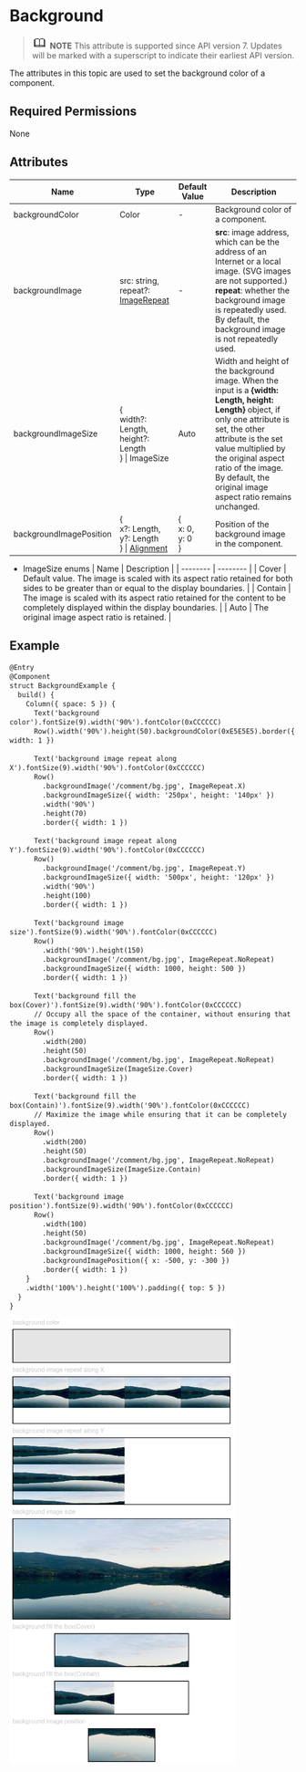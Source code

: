 # Background


> ![icon-note.gif](public_sys-resources/icon-note.gif) **NOTE**
> This attribute is supported since API version 7. Updates will be marked with a superscript to indicate their earliest API version.


The attributes in this topic are used to set the background color of a component.


## Required Permissions

None


## Attributes


| Name | Type | Default Value | Description |
| -------- | -------- | -------- | -------- |
| backgroundColor | Color | - | Background color of a component. |
| backgroundImage | src: string,<br/>repeat?: [ImageRepeat](ts-appendix-enums.md#imagerepeat-enums) | - | **src**: image address, which can be the address of an Internet or a local image. (SVG images are not supported.)<br/>**repeat**: whether the background image is repeatedly used. By default, the background image is not repeatedly used. |
| backgroundImageSize | {<br/>width?: Length,<br/>height?: Length<br/>} \| ImageSize | Auto | Width and height of the background image. When the input is a **{width: Length, height: Length}** object, if only one attribute is set, the other attribute is the set value multiplied by the original aspect ratio of the image. By default, the original image aspect ratio remains unchanged. |
| backgroundImagePosition | {<br/>x?: Length,<br/>y?: Length<br/>} \| [Alignment](ts-appendix-enums.md#alignment-enums) | {<br/>x: 0,<br/>y: 0<br/>} | Position of the background image in the component. |


- ImageSize enums
    | Name | Description | 
  | -------- | -------- |
  | Cover | Default value. The image is scaled with its aspect ratio retained for both sides to be greater than or equal to the display boundaries. | 
  | Contain | The image is scaled with its aspect ratio retained for the content to be completely displayed within the display boundaries. | 
  | Auto | The original image aspect ratio is retained. | 


## Example


```
@Entry
@Component
struct BackgroundExample {
  build() {
    Column({ space: 5 }) {
      Text('background color').fontSize(9).width('90%').fontColor(0xCCCCCC)
      Row().width('90%').height(50).backgroundColor(0xE5E5E5).border({ width: 1 })

      Text('background image repeat along X').fontSize(9).width('90%').fontColor(0xCCCCCC)
      Row()
        .backgroundImage('/comment/bg.jpg', ImageRepeat.X)
        .backgroundImageSize({ width: '250px', height: '140px' })
        .width('90%')
        .height(70)
        .border({ width: 1 })

      Text('background image repeat along Y').fontSize(9).width('90%').fontColor(0xCCCCCC)
      Row()
        .backgroundImage('/comment/bg.jpg', ImageRepeat.Y)
        .backgroundImageSize({ width: '500px', height: '120px' })
        .width('90%')
        .height(100)
        .border({ width: 1 })

      Text('background image size').fontSize(9).width('90%').fontColor(0xCCCCCC)
      Row()
        .width('90%').height(150)
        .backgroundImage('/comment/bg.jpg', ImageRepeat.NoRepeat)
        .backgroundImageSize({ width: 1000, height: 500 })
        .border({ width: 1 })

      Text('background fill the box(Cover)').fontSize(9).width('90%').fontColor(0xCCCCCC)
      // Occupy all the space of the container, without ensuring that the image is completely displayed.
      Row()
        .width(200)
        .height(50)
        .backgroundImage('/comment/bg.jpg', ImageRepeat.NoRepeat)
        .backgroundImageSize(ImageSize.Cover)
        .border({ width: 1 })

      Text('background fill the box(Contain)').fontSize(9).width('90%').fontColor(0xCCCCCC)
      // Maximize the image while ensuring that it can be completely displayed.
      Row()
        .width(200)
        .height(50)
        .backgroundImage('/comment/bg.jpg', ImageRepeat.NoRepeat)
        .backgroundImageSize(ImageSize.Contain)
        .border({ width: 1 })

      Text('background image position').fontSize(9).width('90%').fontColor(0xCCCCCC)
      Row()
        .width(100)
        .height(50)
        .backgroundImage('/comment/bg.jpg', ImageRepeat.NoRepeat)
        .backgroundImageSize({ width: 1000, height: 560 })
        .backgroundImagePosition({ x: -500, y: -300 })
        .border({ width: 1 })
    }
    .width('100%').height('100%').padding({ top: 5 })
  }
}
```

![en-us_image_0000001211898502](figures/en-us_image_0000001211898502.png)
